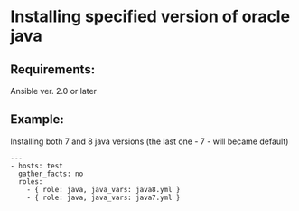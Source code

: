 Installing specified version of oracle java 
===============================

Requirements:
------------

Ansible ver. 2.0 or later

Example:
-------
Installing both 7 and 8 java versions (the last one - 7 - will became default)

```
---
- hosts: test
  gather_facts: no
  roles:
    - { role: java, java_vars: java8.yml }
    - { role: java, java_vars: java7.yml }

```
